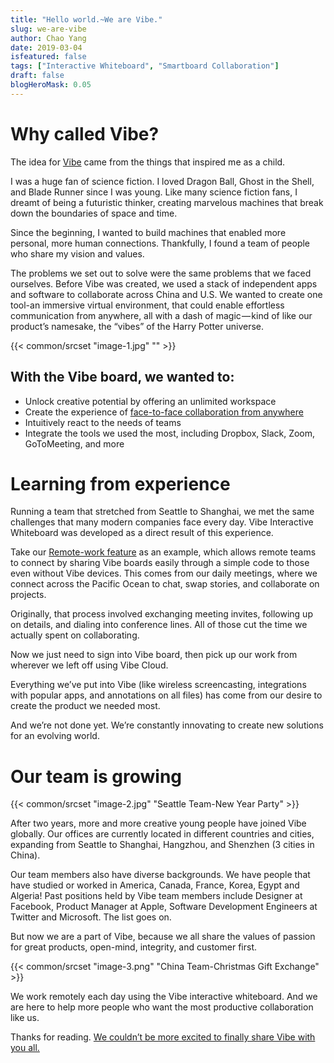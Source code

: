 ```yaml
---
title: "Hello world.~We are Vibe."
slug: we-are-vibe
author: Chao Yang
date: 2019-03-04
isfeatured: false
tags: ["Interactive Whiteboard", "Smartboard Collaboration"]
draft: false
blogHeroMask: 0.05
---
```





# Why called Vibe? 

The idea for [Vibe](http://vibe.us/) came from the things that inspired me as a child.

I was a huge fan of science fiction. I loved Dragon Ball, Ghost in the Shell, and Blade Runner since I was young. Like many science fiction fans, I dreamt of being a futuristic thinker, creating marvelous machines that break down the boundaries of space and time.

Since the beginning, I wanted to build machines that enabled more personal, more human connections. Thankfully, I found a team of people who share my vision and values.

The problems we set out to solve were the same problems that we faced ourselves. Before Vibe was created, we used a stack of independent apps and software to collaborate across China and U.S. We wanted to create one tool-an immersive virtual environment, that could enable effortless communication from anywhere, all with a dash of magic — kind of like our product’s namesake, the “vibes” of the Harry Potter universe.


{{< common/srcset "image-1.jpg" "" >}}



## With the Vibe board, we wanted to:
- Unlock creative potential by offering an unlimited workspace
- Create the experience of [face-to-face collaboration from anywhere](https://vibe.us/product/#teamwork)
- Intuitively react to the needs of teams
- Integrate the tools we used the most, including Dropbox, Slack, Zoom, GoToMeeting, and more


# Learning from experience


Running a team that stretched from Seattle to Shanghai, we met the same challenges that many modern companies face every day. Vibe Interactive Whiteboard was developed as a direct result of this experience.

Take our [Remote-work feature](https://vibe.us/product/#video-conf) as an example, which allows remote teams to connect by sharing Vibe boards easily through a simple code to those even without Vibe devices. This comes from our daily meetings, where we connect across the Pacific Ocean to chat, swap stories, and collaborate on projects.

Originally, that process involved exchanging meeting invites, following up on details, and dialing into conference lines. All of those cut the time we actually spent on collaborating.

Now we just need to sign into Vibe board, then pick up our work from wherever we left off using Vibe Cloud.

Everything we’ve put into Vibe (like wireless screencasting, integrations with popular apps, and annotations on all files) has come from our desire to create the product we needed most.

And we’re not done yet. We’re constantly innovating to create new solutions for an evolving world.


# Our team is growing


{{< common/srcset "image-2.jpg" "Seattle Team-New Year Party" >}}


After two years, more and more creative young people have joined Vibe globally. Our offices are currently located in different countries and cities, expanding from Seattle to Shanghai, Hangzhou, and Shenzhen (3 cities in China). 


Our team members also have diverse backgrounds. We have people that have studied or worked in America, Canada, France, Korea, Egypt and Algeria! Past positions held by Vibe team members include Designer at Facebook, Product Manager at Apple, Software Development Engineers at Twitter and Microsoft. The list goes on. 

But now we are a part of Vibe, because we all share the values of passion for great products, open-mind, integrity, and customer first.


{{< common/srcset "image-3.png" "China Team-Christmas Gift Exchange" >}}


We work remotely each day using the Vibe interactive whiteboard. And we are here to help more people who want the most productive collaboration like us.

Thanks for reading. [We couldn’t be more excited to finally share Vibe with you all.](https://vibe.us/)
